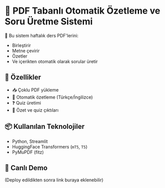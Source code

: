 # 🧠 PDF Tabanlı Otomatik Özetleme ve Soru Üretme Sistemi

🎯 Bu sistem haftalık ders PDF'lerini:
- Birleştirir
- Metne çevirir
- Özetler
- Ve içerikten otomatik olarak sorular üretir

## 🚀 Özellikler
- 📥 Çoklu PDF yükleme
- 🧠 Otomatik özetleme (Türkçe/İngilizce)
- ❓ Quiz üretimi
- 📄 Özet ve quiz çıktıları

## 📦 Kullanılan Teknolojiler
- Python, Streamlit
- HuggingFace Transformers (`mT5`, `T5`)
- PyMuPDF (fitz)

## 🔗 Canlı Demo
(Deploy edildikten sonra link buraya eklenebilir)
